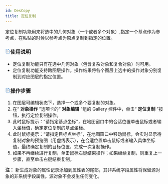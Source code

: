 ```yaml
---
id: DesCopy
title: 定位复制  
---  
```

定位复制功能用来将选中的几何对象（一个或者多个对象）,指定一个基点作为参考点，在粘贴的时候以参考点为原点复制到指定的位置。

### ![](../../../img/read.gif)使用说明

  * 定位复制功能只有在选中几何对象（包含复杂对象和复合对象）时可用。
  * 定位复制功能支持跨图层操作。操作结果将各个图层上选中的操作对象分别复制到对应图层的指定位置。

### ![](../../../img/read.gif)操作步骤

  1. 在图层可编辑状态下，选择一个或多个要复制的对象。 
  2. 在“ **对象操作** ”选项卡的“ **对象编辑** ”组的 Gallery 控件中，单击“ **定位复制** ”按钮，执行定位复制操作。
  3. 此时鼠标提示：“请指定基点坐标”，在地图窗口中的合适位置单击鼠标或者输入坐标值，确定定位复制的基点坐标。
  4. 此时鼠标提示：“请指定目标点坐标”，在地图窗口中移动鼠标，会实时显示待复制对象的预览图（用虚线表示），在合适位置单击鼠标或者输入具体坐标值，最终确定复制的目标位置，完成一次复制操作。
  5. 如果不再继续进行复制，单击鼠标右键结束操作；如果继续复制，则重复上一步骤，直至单击右键结束复制。

**注：** 新生成对象的属性记录添加到属性表的尾部，其非系统字段属性将保留源对象的非系统字段属性。源对象不会发生任何变化。

